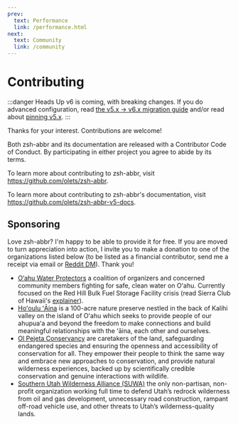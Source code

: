```yaml
---
prev:
  text: Performance
  link: /performance.html
next:
  text: Community
  link: /community
---
```


# Contributing

:::danger Heads Up
v6 is coming, with breaking changes. If you do advanced configuration, read [the v5.x -> v6.x migration guide](https://v6.zsh-abbr.olets.dev/migrating-between-versions.html#upgrading-from-v5-to-v6) and/or read about [pinning v5.x](./installation.md).
:::

Thanks for your interest. Contributions are welcome!

Both zsh-abbr and its documentation are released with a Contributor Code of Conduct. By participating in either project you agree to abide by its terms.

To learn more about contributing to zsh-abbr, visit <https://github.com/olets/zsh-abbr>.

To learn more about contributing to zsh-abbr's documentation, visit <https://github.com/olets/zsh-abbr-v5-docs>.

## Sponsoring

Love zsh-abbr? I'm happy to be able to provide it for free. If you are moved to turn appreciation into action, I invite you to make a donation to one of the organizations listed below (to be listed as a financial contributor, send me a receipt via email or [Reddit DM](https://www.reddit.com/user/olets)). Thank you!

- [O‘ahu Water Protectors](https://oahuwaterprotectors.org/) a coalition of organizers and concerned community members fighting for safe, clean water on Oʻahu. Currently focused on the Red Hill Bulk Fuel Storage Facility crisis (read Sierra Club of Hawaii's [explainer](https://sierraclubhawaii.org/redhill)).
- [Hoʻoulu ʻĀina](https://hoouluaina.org/) is a 100-acre nature preserve nestled in the back of Kalihi valley on the island of Oʻahu which seeks to provide people of our ahupuaʻa and beyond the freedom to make connections and build meaningful relationships with the ʻāina, each other and ourselves.
- [Ol Pejeta Conservancy](https://www.olpejetaconservancy.org/) are caretakers of the land, safeguarding endangered species and ensuring the openness and accessibility of conservation for all. They empower their people to think the same way and embrace new approaches to conservation, and provide natural wilderness experiences, backed up by scientifically credible conservation and genuine interactions with wildlife.
- [Southern Utah Wilderness Alliance (SUWA)](https://suwa.org/) the only non-partisan, non-profit organization working full time to defend Utah’s redrock wilderness from oil and gas development, unnecessary road construction, rampant off-road vehicle use, and other threats to Utah’s wilderness-quality lands.
